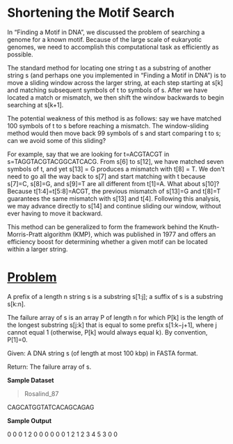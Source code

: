 # Shortening the Motif Search

In “Finding a Motif in DNA”, we discussed the problem of searching a genome for a known motif. Because of the large scale of eukaryotic genomes, we need to accomplish this computational task as efficiently as possible.

The standard method for locating one string t as a substring of another string s (and perhaps one you implemented in “Finding a Motif in DNA”) is to move a sliding window across the larger string, at each step starting at s[k] and matching subsequent symbols of t to symbols of s. After we have located a match or mismatch, we then shift the window backwards to begin searching at s[k+1].

The potential weakness of this method is as follows: say we have matched 100 symbols of t to s before reaching a mismatch. The window-sliding method would then move back 99 symbols of s and start comparing t to s; can we avoid some of this sliding?

For example, say that we are looking for t=ACGTACGT in s=TAGGTACGTACGGCATCACG. From s[6] to s[12], we have matched seven symbols of t, and yet s[13] = G produces a mismatch with t[8] = T. We don't need to go all the way back to s[7] and start matching with t because s[7]=C, s[8]=G, and s[9]=T are all different from t[1]=A. What about s[10]? Because t[1:4]=t[5:8]=ACGT, the previous mismatch of s[13]=G and t[8]=T guarantees the same mismatch with s[13] and t[4]. Following this analysis, we may advance directly to s[14] and continue sliding our window, without ever having to move it backward.

This method can be generalized to form the framework behind the Knuth-Morris-Pratt algorithm (KMP), which was published in 1977 and offers an efficiency boost for determining whether a given motif can be located within a larger string.

# [Problem](http://rosalind.info/problems/kmp/)

A prefix of a length n string s is a substring s[1:j]; a suffix of s is a substring s[k:n].

The failure array of s is an array P of length n for which P[k] is the length of the longest substring s[j:k] that is equal to some prefix s[1:k−j+1], where j cannot equal 1 (otherwise, P[k] would always equal k). By convention, P[1]=0.

Given: A DNA string s (of length at most 100 kbp) in FASTA format.

Return: The failure array of s.

**Sample Dataset**

>Rosalind_87

CAGCATGGTATCACAGCAGAG

**Sample Output**

0 0 0 1 2 0 0 0 0 0 0 1 2 1 2 3 4 5 3 0 0